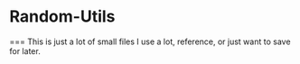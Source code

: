# Random-Utils
===
This is just a lot of small files I use a lot, reference, or just want to save for later. 
